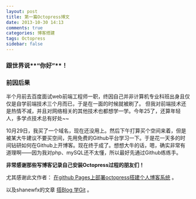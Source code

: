 ```yaml
---
layout: post
title: 第一篇Octopress博文
date: 2013-10-30 14:13
comments: true
categories: 博客搭建
tags: Octopress
sidebar: false
---
```


### 跟世界说**“你好”**！

### 前因后果
半个月前去百度面试web前端工程师一职，终因自己并非计算机专业科班出身且仅仅是自学前端技术三个月而已，于是在一面的时候就被刷了。
但我对前端技术还是热情不减，并且对网络相关的其他技术也都想学一学。今年25了，还算年轻人，多学点技术总有好处~~

10月29日，我买了一个域名，现在还没用上。然后下午打算买个空间来着，但是被某大牛建议不要买空间，先用免费的Github平台学习一下。于是花一天多的时间钻研如何在Github上开博客。现在终于成了。想想大牛的话，嗯，确实非常有道理啊——因为我对php、mySQL还不太懂，所以最好先通过Github练练手。

**非常感谢那些写博客记录自己安装Octopress过程的朋友们！**

尤其感谢此文作者： [在github Pages上部署octopress搭建个人博客系统](http://caiqinghua.com/blog/2013/08/26/deploy-octopress-to-github-pages/) 。

以及shanewfx的文章 [搭Blog 学Git](http://shanewfx.github.io/blog/2012/02/16/bulid-blog-by-octopress/) 。
